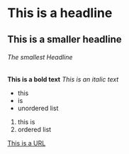 # This is a headline
## This is a smaller headline
###### The smallest Headline

**This is a bold text**
*This is an italic text*

- this 
- is
- unordered list

1. this is
2. ordered list

[This is a URL](https://www.google.com/)

